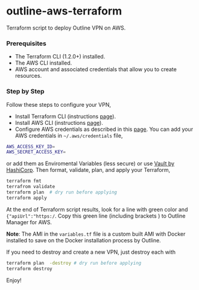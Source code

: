 # outline-aws-terraform

Terraform script to deploy Outline VPN on AWS. 

### Prerequisites
- The Terraform CLI (1.2.0+) installed.
- The AWS CLI installed.
- AWS account and associated credentials that allow you to create resources.

### Step by Step
Follow these steps to configure your VPN,

- Install Terraform CLI (instructions [page](https://developer.hashicorp.com/terraform/tutorials/aws-get-started/install-cli)).
- Install AWS CLI (instructions [page](https://docs.aws.amazon.com/cli/latest/userguide/getting-started-install.html)).
- Configure AWS credentials as described in this [page](https://docs.aws.amazon.com/general/latest/gr/aws-sec-cred-types.html). You can add your AWS credentials in `~/.aws/credentials` file,

```bash 
AWS_ACCESS_KEY_ID=
AWS_SECRET_ACCESS_KEY=
```

or add them as Enviromental Variables (less secure) or use [Vault by HashiCorp](https://www.vaultproject.io/).
Then format, validate, plan, and apply your Terraform,

```bash
terraform fmt
terrafrom validate
terraform plan  # dry run before applying
terraform apply
```

At the end of Terraform script results, look for a line with green color and `{"apiUrl":"https:/`. Copy this green line (including brackets ) to Outline Manager for AWS.

**Note**: The AMI in the `variables.tf` file is a custom built AMI with Docker installed to save on the Docker installation process by Outline. 


If you need to destroy and create a new VPN, just destroy each with 

```bash
terraform plan  -destroy # dry run before applying
terraform destroy
```

Enjoy!